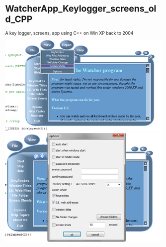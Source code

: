 # WatcherApp_Keylogger_screens_old_CPP
A key logger, screens, app using C++ on Win XP back to 2004

![image](/images/1.jpg)
![image](/images/2.jpg) 
